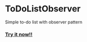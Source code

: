 # ToDoListObserver
Simple to-do list with observer pattern
### [Try it now!!](https://osvaldozakowicz.github.io/ToDoListObserver/)
